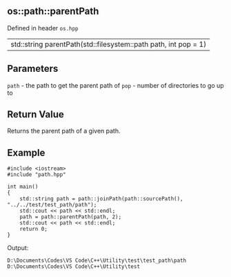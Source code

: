 ## os::path::parentPath
Defined in header `os.hpp`

| |
| --- |
| std::string parentPath(std::filesystem::path path, int pop = 1) |

## Parameters
`path` - the path to get the parent path of
`pop` - number of directories to go up to

## Return Value
Returns the parent path of a given path.

## Example
```
#include <iostream>
#include "path.hpp"

int main()
{
    std::string path = path::joinPath(path::sourcePath(), "../../test/test_path/path");
    std::cout << path << std::endl;
    path = path::parentPath(path, 2);
    std::cout << path << std::endl;
    return 0;
}
```

Output:
```
D:\Documents\Codes\VS Code\C++\Utility\test\test_path\path
D:\Documents\Codes\VS Code\C++\Utility\test
```
